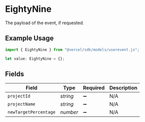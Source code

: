 # EightyNine

The payload of the event, if requested.

## Example Usage

```typescript
import { EightyNine } from "@vercel/sdk/models/userevent.js";

let value: EightyNine = {};
```

## Fields

| Field                 | Type                  | Required              | Description           |
| --------------------- | --------------------- | --------------------- | --------------------- |
| `projectId`           | *string*              | :heavy_minus_sign:    | N/A                   |
| `projectName`         | *string*              | :heavy_minus_sign:    | N/A                   |
| `newTargetPercentage` | *number*              | :heavy_minus_sign:    | N/A                   |